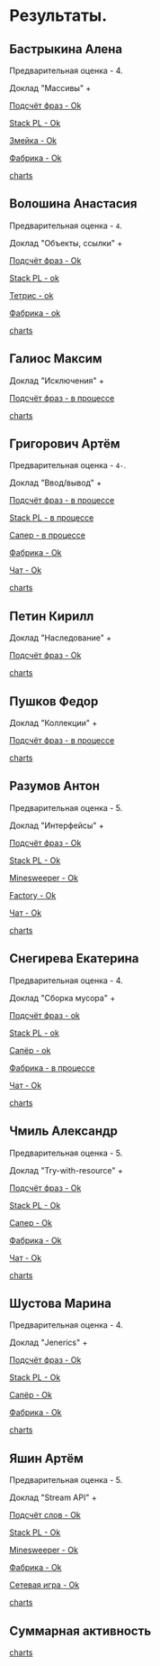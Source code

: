 # Результаты.

## Бастрыкина Алена

Предварительная оценка - 4.

Доклад "Массивы" +

[Подсчёт фраз - Ok](/2018.java/results/bastrykina/)

[Stack PL - Ok](/2018.java/results/bastrykina/#2)

[Змейка - Ok](/2018.java/results/bastrykina/#3)

[Фабрика - Ok](/2018.java/results/bastrykina/#4)

[charts](/charts.16203/bastrykina/index.html)


## Волошина Анастасия

Предварительная оценка - `4`.

Доклад "Объекты, ссылки" +

[Подсчёт фраз - Ok](/2018.java/results/voloshina/)

[Stack PL - ok](/2018.java/results/voloshina/#2)

[Тетрис - ok](/2018.java/results/voloshina/#3)

[Фабрика - ok](/2018.java/results/voloshina/#4)

[charts](/charts.16203/voloshina/index.html)


## Галиос Максим

Доклад "Исключения" +

[Подсчёт фраз - в процессе](/2018.java/results/galios/)

[charts](/charts.16203/galios/index.html)


## Григорович Артём

Предварительная оценка - `4-`.

Доклад "Ввод/вывод" +

[Подсчёт фраз - в процессе](/2018.java/results/grigorovich/)

[Stack PL - в процессе](/2018.java/results/grigorovich/#2)

[Сапер - в процессе](/2018.java/results/grigorovich/#3)

[Фабрика - Ok](/2018.java/results/grigorovich/#4)

[Чат - Ok](/2018.java/results/grigorovich/#5)

[charts](/charts.16203/grigorovich/index.html)


## Петин Кирилл

Доклад "Наследование" +

[Подсчёт фраз - Ok](/2018.java/results/petin/)

[charts](/charts.16203/petin/index.html)


## Пушков Федор

Доклад "Коллекции" +

[Подсчёт фраз - в процессе](/2018.java/results/pushkov/)

[charts](/charts.16203/pushkov/index.html) 


## Разумов Антон

Предварительная оценка - 5.

Доклад "Интерфейсы" +

[Подсчёт фраз - Ok](/2018.java/results/razumov/)

[Stack PL - Ok](/2018.java/results/razumov/#2)

[Minesweeper - Ok](/2018.java/results/razumov/#3)

[Factory - Ok](/2018.java/results/razumov/#4)

[Чат - Ok](/2018.java/results/razumov/#5)

[charts](/charts.16203/razumov/index.html)


## Снегирева Екатерина

Предварительная оценка - 4.

Доклад "Сборка мусора" +

[Подсчёт фраз - ok](/2018.java/results/snegireva/)

[Stack PL - ok](/2018.java/results/snegireva/#2)

[Сапёр - ok](/2018.java/results/snegireva/#3)

[Фабрика - в процессе](/2018.java/results/snegireva/#4)

[Чат - Ok](/2018.java/results/snegireva/#5)

[charts](/charts.16203/snegireva/index.html)


## Чмиль Александр

Предварительная оценка - 5.

Доклад "Try-with-resource" +

[Подсчёт фраз - Ok](/2018.java/results/chmil/)

[Stack PL - Ok](/2018.java/results/chmil/#2)

[Сапер - Ok](/2018.java/results/chmil/#3)

[Фабрика - Ok](/2018.java/results/chmil/#4)

[Чат - Ok](/2018.java/results/chmil/#5)

[charts](/charts.16203/chmil/index.html)


## Шустова Марина

Предварительная оценка - 4.

Доклад "Jenerics" +

[Подсчёт фраз - Ok](/2018.java/results/shustova/)

[Stack PL - Ok](/2018.java/results/shustova/#2)

[Сапёр - Ok](/2018.java/results/shustova/#3)

[Фабрика - Ok](/2018.java/results/shustova/#4)

[charts](/charts.16203/shustova/index.html)


## Яшин Артём

Предварительная оценка - 5.

Доклад "Stream API" +

[Подсчёт слов - Ok](/2018.java/results/yashin/)

[Stack PL - Ok](/2018.java/results/yashin/#2)

[Minesweeper - Ok](/2018.java/results/yashin/#3)

[Фабрика - Ok](/2018.java/results/yashin/#4)

[Сетевая игра - Ok](/2018.java/results/yashin/#5)

[charts](/charts.16203/yashin/index.html)


## Суммарная активность

[charts](/charts.16203/_all/index.html)
